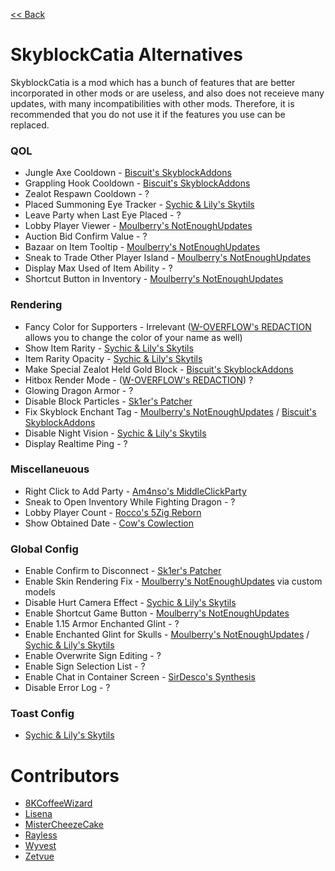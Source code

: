 [<< Back](README.md)

# SkyblockCatia Alternatives

SkyblockCatia is a mod which has a bunch of features that are better incorporated in other mods or are useless, and also does not receieve many updates, with many incompatibilities with other mods. Therefore, it is recommended that you do not use it if the features you use can be replaced.

### QOL

- Jungle Axe Cooldown - [Biscuit's SkyblockAddons](https://github.com/BiscuitDevelopment/SkyblockAddons/releases/latest)
- Grappling Hook Cooldown - [Biscuit's SkyblockAddons](https://github.com/BiscuitDevelopment/SkyblockAddons/releases/latest)
- Zealot Respawn Cooldown - ?
- Placed Summoning Eye Tracker - [Sychic & Lily's Skytils](https://github.com/Skytils/SkytilsMod/releases/latest)
- Leave Party when Last Eye Placed - ?
- Lobby Player Viewer - [Moulberry's NotEnoughUpdates](https://github.com/Moulberry/NotEnoughUpdates/latest)
- Auction Bid Confirm Value - ?
- Bazaar on Item Tooltip - [Moulberry's NotEnoughUpdates](https://github.com/Moulberry/NotEnoughUpdates/latest)
- Sneak to Trade Other Player Island - [Moulberry's NotEnoughUpdates](https://github.com/Moulberry/NotEnoughUpdates/latest)
- Display Max Used of Item Ability - ?
- Shortcut Button in Inventory - [Moulberry's NotEnoughUpdates](https://github.com/Moulberry/NotEnoughUpdates/latest)

### Rendering

- Fancy Color for Supporters - Irrelevant ([W-OVERFLOW's REDACTION](https://github.com/W-OVERFLOW/REDACTION/releases/latest) allows you to change the color of your name as well)
- Show Item Rarity - [Sychic & Lily's Skytils](https://github.com/Skytils/SkytilsMod/releases/latest)
- Item Rarity Opacity - [Sychic & Lily's Skytils](https://github.com/Skytils/SkytilsMod/releases/latest)
- Make Special Zealot Held Gold Block - [Biscuit's SkyblockAddons](https://github.com/BiscuitDevelopment/SkyblockAddons/releases/latest)
- Hitbox Render Mode - ([W-OVERFLOW's REDACTION](https://github.com/W-OVERFLOW/REDACTION/releases/latest)) ?
- Glowing Dragon Armor - ?
- Disable Block Particles - [Sk1er's Patcher](https://sk1er.club/mods/patcher)
- Fix Skyblock Enchant Tag - [Moulberry's NotEnoughUpdates](https://github.com/Moulberry/NotEnoughUpdates/latest) / [Biscuit's SkyblockAddons](https://github.com/BiscuitDevelopment/SkyblockAddons/releases/latest)
- Disable Night Vision - [Sychic & Lily's Skytils](https://github.com/Skytils/SkytilsMod/releases/latest)
- Display Realtime Ping - ?

### Miscellaneuous

- Right Click to Add Party - [Am4nso's MiddleClickParty](https://hypixel.net/threads/forge-1-8-9-middleclickparty-invite-players-to-your-party-by-middle-clicking.3349916/)
- Sneak to Open Inventory While Fighting Dragon - ?
- Lobby Player Count - [Rocco's 5Zig Reborn](https://5zigreborn.eu/)
- Show Obtained Date - [Cow's Cowlection](https://github.com/cow-mc/Cowlection/releases/latest)

### Global Config

- Enable Confirm to Disconnect - [Sk1er's Patcher](https://sk1er.club/mods/patcher)
- Enable Skin Rendering Fix - [Moulberry's NotEnoughUpdates](https://github.com/Moulberry/NotEnoughUpdates) via custom models
- Disable Hurt Camera Effect - [Sychic & Lily's Skytils](https://github.com/Skytils/SkytilsMod/releases/latest)
- Enable Shortcut Game Button - [Moulberry's NotEnoughUpdates](https://github.com/Moulberry/NotEnoughUpdates/latest)
- Enable 1.15 Armor Enchanted Glint - ?
- Enable Enchanted Glint for Skulls - [Moulberry's NotEnoughUpdates](https://github.com/Moulberry/NotEnoughUpdates) / [Sychic & Lily's Skytils](https://github.com/Skytils/SkytilsMod/releases/latest)
- Enable Overwrite Sign Editing - ?
- Enable Sign Selection List - ?
- Enable Chat in Container Screen - [SirDesco's Synthesis](https://github.com/SynthesisMod/Synthesis) 
- Disable Error Log - ?

### Toast Config

- [Sychic & Lily's Skytils](https://github.com/Skytils/SkytilsMod/releases/latest)

# Contributors

- [8KCoffeeWizard](https://github.com/8KCoffeeWizard)
- [Lisena](https://github.com/lisenaaaa)
- [MisterCheezeCake](https://github.com/MisterCheezeCake)
- [Rayless](https://github.com/UnderscoreRayless)
- [Wyvest](https://github.com/Wyvest)
- [Zetvue](https://zetvue.carrd.co)
